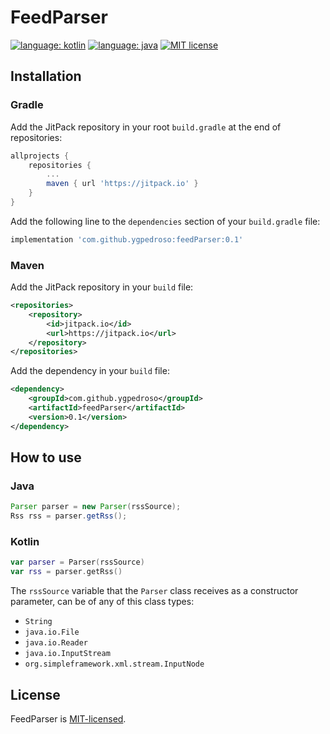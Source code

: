 # FeedParser

[![language: kotlin](https://img.shields.io/badge/language-kotlin-blue.svg)](https://kotlinlang.org/) [![language: java](https://img.shields.io/badge/language-java-orange.svg)](https://kotlinlang.org/) [![MIT license](https://img.shields.io/badge/License-MIT-blue.svg)](https://github.com/ygpedroso/feedParser/blob/master/LICENSE)

## Installation
### Gradle

Add the JitPack repository in your root `build.gradle` at the end of repositories:
```groovy
allprojects {
    repositories {
        ...
        maven { url 'https://jitpack.io' }
    }
}
```

Add the following line to the `dependencies` section of your `build.gradle` file:
```groovy
implementation 'com.github.ygpedroso:feedParser:0.1'
```

### Maven

Add the JitPack repository in your `build` file:
```xml
<repositories>
    <repository>
        <id>jitpack.io</id>
        <url>https://jitpack.io</url>
    </repository>
</repositories>
```

Add the dependency in your `build` file:
```xml
<dependency>
    <groupId>com.github.ygpedroso</groupId>
    <artifactId>feedParser</artifactId>
    <version>0.1</version>
</dependency>
```

## How to use
### Java
```java
Parser parser = new Parser(rssSource);
Rss rss = parser.getRss();
```

### Kotlin
```kotlin
var parser = Parser(rssSource)
var rss = parser.getRss()
```

The `rssSource` variable that the `Parser` class receives as a constructor parameter, can be of any of this class types:
* `String`
* `java.io.File`
* `java.io.Reader`
* `java.io.InputStream`
* `org.simpleframework.xml.stream.InputNode`


## License
FeedParser is [MIT-licensed](https://github.com/ygpedroso/feedParser/blob/master/LICENSE).
